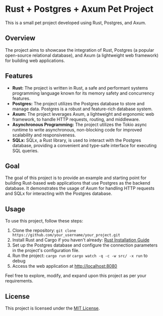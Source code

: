 # Rust + Postgres + Axum Pet Project

This is a small pet project developed using Rust, Postgres, and Axum.

## Overview
The project aims to showcase the integration of Rust, Postgres (a popular open-source relational database), and Axum (a lightweight web framework) for building web applications.

## Features

- **Rust:** The project is written in Rust, a safe and performant systems programming language known for its memory safety and concurrency features.
- **Postgres:** The project utilizes the Postgres database to store and manage data. Postgres is a robust and feature-rich database system.
- **Axum:** The project leverages Axum, a lightweight and ergonomic web framework, to handle HTTP requests, routing, and middleware.
- **Asynchronous Programming:** The project utilizes the Tokio async runtime to write asynchronous, non-blocking code for improved scalability and responsiveness.
- **SQLx:** SQLx, a Rust library, is used to interact with the Postgres database, providing a convenient and type-safe interface for executing SQL queries.

## Goal
The goal of this project is to provide an example and starting point for building Rust-based web applications that use Postgres as the backend database. It demonstrates the usage of Axum for handling HTTP requests and SQLx for interacting with the Postgres database.

## Usage
To use this project, follow these steps:

1. Clone the repository: `git clone https://github.com/your_username/your_project.git`
2. Install Rust and Cargo if you haven't already: [Rust Installation Guide](https://www.rust-lang.org/tools/install)
3. Set up the Postgres database and configure the connection parameters in the project's configuration file.
4. Run the project: `cargo run` or `cargo watch -q -c -w src/ -x run` to debug
5. Access the web application at [http://localhost:8080](http://localhost:8080)

Feel free to explore, modify, and expand upon this project as per your requirements.

## License
This project is licensed under the [MIT License](LICENSE).
